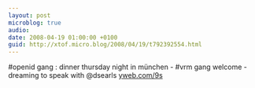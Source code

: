 ```yaml
---
layout: post
microblog: true
audio: 
date: 2008-04-19 01:00:00 +0100
guid: http://xtof.micro.blog/2008/04/19/t792392554.html
---
```

#openid gang : dinner thursday night in münchen - #vrm gang welcome -  dreaming to speak with @dsearls [yweb.com/9s](http://yweb.com/9s)
